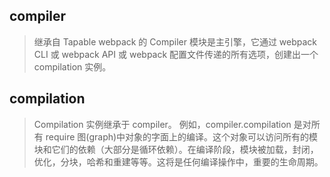 ## compiler
> 继承自 Tapable
> webpack 的 Compiler 模块是主引擎，它通过 webpack CLI 或 webpack API 或 webpack 配置文件传递的所有选项，创建出一个 compilation 实例。

## compilation
> Compilation 实例继承于 compiler。
> 例如，compiler.compilation 是对所有 require 图(graph)中对象的字面上的编译。这个对象可以访问所有的模块和它们的依赖（大部分是循环依赖）。在编译阶段，模块被加载，封闭，优化，分块，哈希和重建等等。这将是任何编译操作中，重要的生命周期。


### 